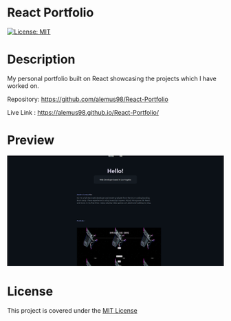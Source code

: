 # React Portfolio
[![License: MIT](https://img.shields.io/badge/License-MIT-yellow.svg)](https://opensource.org/licenses/MIT)


# Description 
My personal portfolio built on React showcasing the projects which I have worked on. 

Repository: https://github.com/alemus98/React-Portfolio

Live Link : https://alemus98.github.io/React-Portfolio/

# Preview

![homepage](./portfolio.png)

# License

This project is covered under the <a href="https://opensource.org/licenses/MIT">MIT License</a>


